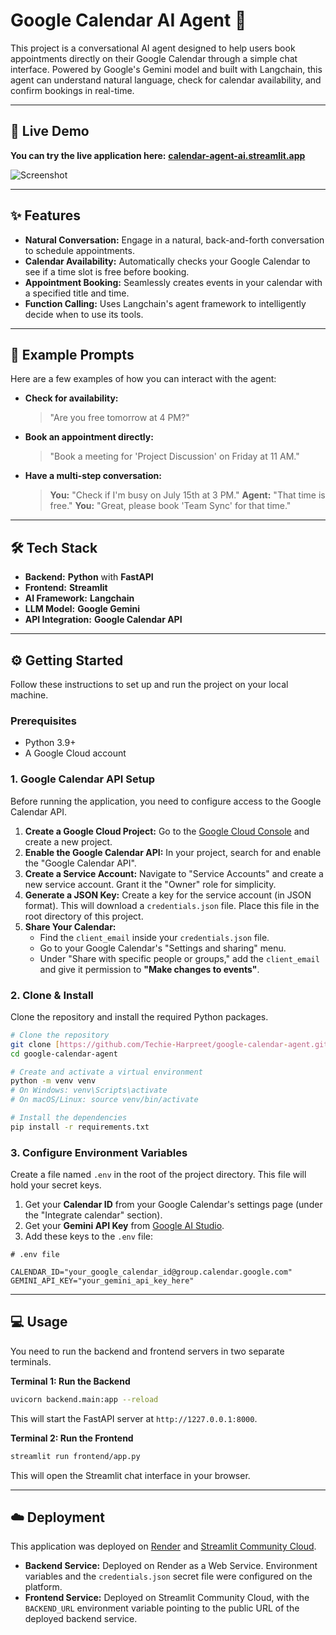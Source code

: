 # Google Calendar AI Agent 🤖

This project is a conversational AI agent designed to help users book appointments directly on their Google Calendar through a simple chat interface. Powered by Google's Gemini model and built with Langchain, this agent can understand natural language, check for calendar availability, and confirm bookings in real-time.

---

## 🚀 Live Demo

**You can try the live application here:** **[calendar-agent-ai.streamlit.app](https://calendar-agent-ai.streamlit.app/)**

![Screenshot](https://i.imgur.com/r6hS0hO.png)

---

## ✨ Features

- **Natural Conversation:** Engage in a natural, back-and-forth conversation to schedule appointments.
- **Calendar Availability:** Automatically checks your Google Calendar to see if a time slot is free before booking.
- **Appointment Booking:** Seamlessly creates events in your calendar with a specified title and time.
- **Function Calling:** Uses Langchain's agent framework to intelligently decide when to use its tools.

---

## 💬 Example Prompts

Here are a few examples of how you can interact with the agent:

- **Check for availability:**
  > "Are you free tomorrow at 4 PM?"

- **Book an appointment directly:**
  > "Book a meeting for 'Project Discussion' on Friday at 11 AM."

- **Have a multi-step conversation:**
  > **You:** "Check if I'm busy on July 15th at 3 PM."
  > **Agent:** "That time is free."
  > **You:** "Great, please book 'Team Sync' for that time."

---

## 🛠️ Tech Stack

- **Backend:** **Python** with **FastAPI**
- **Frontend:** **Streamlit**
- **AI Framework:** **Langchain**
- **LLM Model:** **Google Gemini**
- **API Integration:** **Google Calendar API**

---

## ⚙️ Getting Started

Follow these instructions to set up and run the project on your local machine.

### Prerequisites

- Python 3.9+
- A Google Cloud account

### 1. Google Calendar API Setup

Before running the application, you need to configure access to the Google Calendar API.

1.  **Create a Google Cloud Project:** Go to the [Google Cloud Console](https://console.cloud.google.com/) and create a new project.
2.  **Enable the Google Calendar API:** In your project, search for and enable the "Google Calendar API".
3.  **Create a Service Account:** Navigate to "Service Accounts" and create a new service account. Grant it the "Owner" role for simplicity.
4.  **Generate a JSON Key:** Create a key for the service account (in JSON format). This will download a `credentials.json` file. Place this file in the root directory of this project.
5.  **Share Your Calendar:**
    - Find the `client_email` inside your `credentials.json` file.
    - Go to your Google Calendar's "Settings and sharing" menu.
    - Under "Share with specific people or groups," add the `client_email` and give it permission to **"Make changes to events"**.

### 2. Clone & Install

Clone the repository and install the required Python packages.

```bash
# Clone the repository
git clone [https://github.com/Techie-Harpreet/google-calendar-agent.git](https://github.com/Techie-Harpreet/google-calendar-agent.git)
cd google-calendar-agent

# Create and activate a virtual environment
python -m venv venv
# On Windows: venv\Scripts\activate
# On macOS/Linux: source venv/bin/activate

# Install the dependencies
pip install -r requirements.txt
```

### 3. Configure Environment Variables

Create a file named `.env` in the root of the project directory. This file will hold your secret keys.

1.  Get your **Calendar ID** from your Google Calendar's settings page (under the "Integrate calendar" section).
2.  Get your **Gemini API Key** from [Google AI Studio](https://aistudio.google.com/).
3.  Add these keys to the `.env` file:

```
# .env file

CALENDAR_ID="your_google_calendar_id@group.calendar.google.com"
GEMINI_API_KEY="your_gemini_api_key_here"
```

---

## 💻 Usage

You need to run the backend and frontend servers in two separate terminals.

**Terminal 1: Run the Backend**

```bash
uvicorn backend.main:app --reload
```
This will start the FastAPI server at `http://1227.0.0.1:8000`.

**Terminal 2: Run the Frontend**

```bash
streamlit run frontend/app.py
```
This will open the Streamlit chat interface in your browser.

---

## ☁️ Deployment

This application was deployed on [Render](https://render.com/) and [Streamlit Community Cloud](https://streamlit.io/cloud).

- **Backend Service:** Deployed on Render as a Web Service. Environment variables and the `credentials.json` secret file were configured on the platform.
- **Frontend Service:** Deployed on Streamlit Community Cloud, with the `BACKEND_URL` environment variable pointing to the public URL of the deployed backend service.
